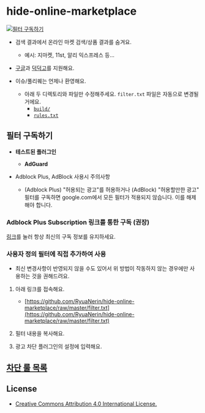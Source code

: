 # hide-online-marketplace

[![필터 구독하기](https://img.shields.io/badge/Subscribe%20Filter-Adblock%20Plus-brightgreen?logo=adblockplus)](https://subscribe.adblockplus.org/?location=https://github.com/RyuaNerin/hide-online-marketplace/raw/master/filter.txt&title=hide-online-marketplace)

- 검색 결과에서 온라인 마켓 검색/상품 결과를 숨겨요.
    - 예시: 지마켓, 11st, 알리 익스프레스 등...

- [구글](https://google.co.kr)과 [덕덕고](https://duckduckgo.com/)를 지원해요.

- 이슈/풀리퀘는 언제나 환영해요.
    - 아래 두 디렉토리와 파일만 수정해주세요. `filter.txt` 파일은 자동으로 변경될거에요.
        - [`build/`](build/)
        - [`rules.txt`](rules.txt)

## 필터 구독하기

- **테스트된 플러그인**
    - **AdGuard**

- Adblock Plus, AdBlock 사용시 주의사항
    - (Adblock Plus) "허용되는 광고"를 허용하거나 (AdBlock) "허용할만한 광고" 필터를 구독하면 google.com에서 모든 필터가 적용되지 않습니다. 이를 해제해야 합니다.

### Adblock Plus Subscription 링크를 통한 구독 (권장)

[링크](https://subscribe.adblockplus.org/?location=https://github.com/RyuaNerin/hide-online-marketplace/raw/master/filter.txt&title=hide-online-marketplace)를 눌러 항상 최신의 구독 정보를 유지하세요.

### 사용자 정의 필터에 직접 추가하여 사용

- 최신 변경사항이 반영되지 않을 수도 있어서 위 방법이 작동하지 않는 경우에만 사용하는 것을 권해드려요.

1. 아래 링크를 접속해요.

    - [https://github.com/RyuaNerin/hide-online-marketplace/raw/master/filter.txt](https://github.com/RyuaNerin/hide-online-marketplace/raw/master/filter.txt)

1. 필터 내용을 복사해요.
1. 광고 차단 플러그인의 설정에 입력해요.

## [차단 룰 목록](rules.txt)

## License

- [Creative Commons Attribution 4.0 International License.](/LICENSE)
